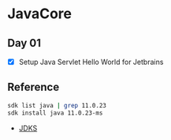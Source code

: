 # JavaCore

## Day 01

- [x] Setup Java Servlet Hello World for Jetbrains

## Reference

```sh
sdk list java | grep 11.0.23
sdk install java 11.0.23-ms
```

- [JDKS](https://sdkman.io/jdks#open)